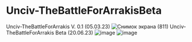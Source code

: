 # Unciv-TheBattleForArrakisBeta
Unciv-TheBattleForArrakis  V. 0.1 (05.03.23)
![Снимок экрана (811)](https://user-images.githubusercontent.com/77359522/222964230-2dcf5592-9356-4d1d-af3e-807ca42b4050.png)
Unciv-TheBattleForArrakis Beta (20.06.23)
![image](https://github.com/JOGANfruit/Unciv-TheBattleForArrakisBeta/assets/77359522/5552b146-cb86-4edb-aef2-eeb055f118e3)
![image](https://github.com/JOGANfruit/Unciv-TheBattleForArrakisBeta/assets/77359522/08c527ab-c25b-425a-8290-95214391a92c)
